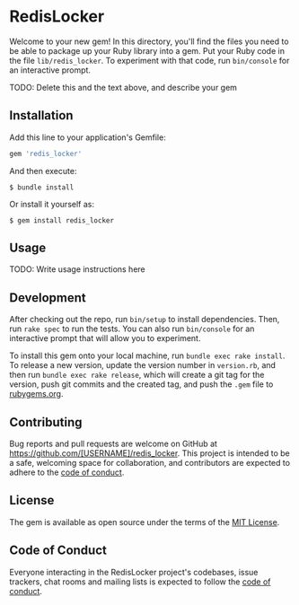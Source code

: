 # RedisLocker

Welcome to your new gem! In this directory, you'll find the files you need to be able to package up your Ruby library into a gem. Put your Ruby code in the file `lib/redis_locker`. To experiment with that code, run `bin/console` for an interactive prompt.

TODO: Delete this and the text above, and describe your gem

## Installation

Add this line to your application's Gemfile:

```ruby
gem 'redis_locker'
```

And then execute:

    $ bundle install

Or install it yourself as:

    $ gem install redis_locker

## Usage

TODO: Write usage instructions here

## Development

After checking out the repo, run `bin/setup` to install dependencies. Then, run `rake spec` to run the tests. You can also run `bin/console` for an interactive prompt that will allow you to experiment.

To install this gem onto your local machine, run `bundle exec rake install`. To release a new version, update the version number in `version.rb`, and then run `bundle exec rake release`, which will create a git tag for the version, push git commits and the created tag, and push the `.gem` file to [rubygems.org](https://rubygems.org).

## Contributing

Bug reports and pull requests are welcome on GitHub at https://github.com/[USERNAME]/redis_locker. This project is intended to be a safe, welcoming space for collaboration, and contributors are expected to adhere to the [code of conduct](https://github.com/[USERNAME]/redis_locker/blob/master/CODE_OF_CONDUCT.md).

## License

The gem is available as open source under the terms of the [MIT License](https://opensource.org/licenses/MIT).

## Code of Conduct

Everyone interacting in the RedisLocker project's codebases, issue trackers, chat rooms and mailing lists is expected to follow the [code of conduct](https://github.com/[USERNAME]/redis_locker/blob/master/CODE_OF_CONDUCT.md).
